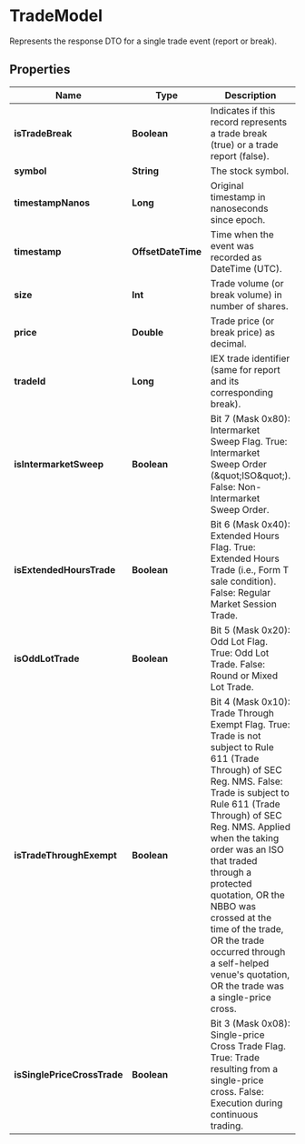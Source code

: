 

# TradeModel

Represents the response DTO for a single trade event (report or break).

## Properties

Name | Type | Description | Notes
------------ | ------------- | ------------- | -------------
**isTradeBreak** | **Boolean** | Indicates if this record represents a trade break (true) or a trade report (false). |  [optional]
**symbol** | **String** | The stock symbol. |  [optional]
**timestampNanos** | **Long** | Original timestamp in nanoseconds since epoch. |  [optional]
**timestamp** | **OffsetDateTime** | Time when the event was recorded as DateTime (UTC). |  [optional]
**size** | **Int** | Trade volume (or break volume) in number of shares. |  [optional]
**price** | **Double** | Trade price (or break price) as decimal. |  [optional]
**tradeId** | **Long** | IEX trade identifier (same for report and its corresponding break). |  [optional]
**isIntermarketSweep** | **Boolean** | Bit 7 (Mask 0x80): Intermarket Sweep Flag.  True: Intermarket Sweep Order (\&quot;ISO\&quot;).  False: Non-Intermarket Sweep Order. |  [optional]
**isExtendedHoursTrade** | **Boolean** | Bit 6 (Mask 0x40): Extended Hours Flag.  True: Extended Hours Trade (i.e., Form T sale condition).  False: Regular Market Session Trade. |  [optional]
**isOddLotTrade** | **Boolean** | Bit 5 (Mask 0x20): Odd Lot Flag.  True: Odd Lot Trade.  False: Round or Mixed Lot Trade. |  [optional]
**isTradeThroughExempt** | **Boolean** | Bit 4 (Mask 0x10): Trade Through Exempt Flag.  True: Trade is not subject to Rule 611 (Trade Through) of SEC Reg. NMS.  False: Trade is subject to Rule 611 (Trade Through) of SEC Reg. NMS.  Applied when the taking order was an ISO that traded through a protected quotation,  OR the NBBO was crossed at the time of the trade,  OR the trade occurred through a self-helped venue&#39;s quotation,  OR the trade was a single-price cross. |  [optional]
**isSinglePriceCrossTrade** | **Boolean** | Bit 3 (Mask 0x08): Single-price Cross Trade Flag.  True: Trade resulting from a single-price cross.  False: Execution during continuous trading. |  [optional]



